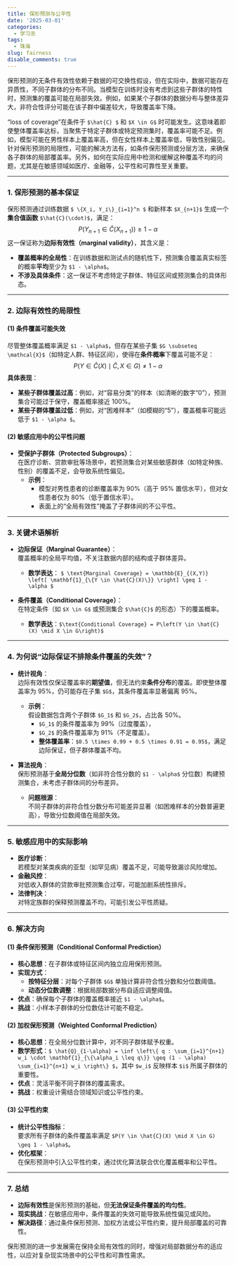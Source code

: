 ```yaml
---
title: 保形预测与公平性
date: '2025-03-01'
categories:
  - 学习志
tags:
  - 珠海
slug: fairness
disable_comments: true
---
```


保形预测的无条件有效性依赖于数据的可交换性假设，但在实际中，数据可能存在异质性，不同子群体的分布不同。当模型在训练时没有考虑到这些子群体的特性时，预测集的覆盖可能在局部失效。例如，如果某个子群体的数据分布与整体差异大，非符合性评分可能在该子群中偏差较大，导致覆盖率下降。

“loss of coverage”在条件于 `$\hat{C} $` 和 `$X \in G$` 时可能发生。这意味着即使整体覆盖率达标，当聚焦于特定子群体或特定预测集时，覆盖率可能不足。例如，模型可能在男性样本上覆盖率高，但在女性样本上覆盖率低，导致性别偏见。针对保形预测的局限性，可能的解决方法有，如条件保形预测或分层方法，来确保各子群体的局部覆盖率。另外，如何在实际应用中检测和缓解这种覆盖不均的问题，尤其是在敏感领域如医疗、金融等，公平性和可靠性至关重要。

---

### **1. 保形预测的基本保证**
保形预测通过训练数据 `$ \{X_i, Y_i\}_{i=1}^n $` 和新样本 `$X_{n+1}$` 生成一个**集合值函数** `$\hat{C}(\cdot)$`，满足：
$$
P(Y_{n+1} \in \hat{C}(X_{n+1})) \geq 1 - \alpha
$$
这一保证称为**边际有效性（marginal validity）**，其含义是：  

- **覆盖概率的全局性**：在训练数据和测试点的随机性下，预测集合覆盖真实标签的概率**平均**至少为 `$1 - \alpha$`。  
- **不涉及具体条件**：这一保证不考虑特定子群体、特征区间或预测集合的具体形态。

---

### **2. 边际有效性的局限性**
#### **(1) 条件覆盖可能失效**
尽管整体覆盖概率满足 `$1 - \alpha$`，但存在某些子集 `$G \subseteq \mathcal{X}$`（如特定人群、特征区间），使得在**条件概率**下覆盖可能不足：
$$
P\left(Y \in \hat{C}(X) \mid \hat{C}, X \in G\right) \neq 1 - \alpha
$$
**具体表现**：  
- **某些子群体覆盖过高**：例如，对“容易分类”的样本（如清晰的数字“0”），预测集合可能过于保守，覆盖概率接近 100%。  
- **某些子群体覆盖过低**：例如，对“困难样本”（如模糊的“5”），覆盖概率可能远低于 `$1 - \alpha $`。  

#### **(2) 敏感应用中的公平性问题**
- **受保护子群体（Protected Subgroups）**：  
  在医疗诊断、贷款审批等场景中，若预测集合对某些敏感群体（如特定种族、性别）的覆盖不足，会导致系统性偏见。  
  - **示例**：  
    - 模型对男性患者的诊断覆盖率为 90%（高于 95% 置信水平），但对女性患者仅为 80%（低于置信水平）。  
    - 表面上的“全局有效性”掩盖了子群体间的不公平性。

---

### **3. 关键术语解析**
- **边际保证（Marginal Guarantee）**：  
  覆盖概率的全局平均值，不关注数据内部的结构或子群体差异。  
  - **数学表达**：
    `$
    \text{Marginal Coverage} = \mathbb{E}_{(X,Y)} \left[ \mathbf{1}_{\{Y \in \hat{C}(X)\}} \right] \geq 1 - \alpha
    $`

- **条件覆盖（Conditional Coverage）**：  
  在特定条件（如 `$X \in G$` 或预测集合 `$\hat{C}$` 的形态）下的覆盖概率。  
  - **数学表达**：`$\text{Conditional Coverage} = P\left(Y \in \hat{C}(X) \mid X \in G\right)$`
    
    

---

### **4. 为何说“边际保证不排除条件覆盖的失效”？**
- **统计视角**：  
  边际有效性仅保证覆盖率的**期望值**，但无法约束**条件分布**的覆盖。即使整体覆盖率为 95%，仍可能存在子集 `$G$`，其条件覆盖率显著偏离 95%。  
  - **示例**：  
    假设数据包含两个子群体 `$G_1$` 和 `$G_2$`，占比各 50%。  
    - `$G_1$` 的条件覆盖率为 99%（过度覆盖），  
    - `$G_2$` 的条件覆盖率为 91%（不足覆盖）。  
    - **整体覆盖率**：`$0.5 \times 0.99 + 0.5 \times 0.91 = 0.95$`，满足边际保证，但子群体覆盖不均。

- **算法视角**：  
  保形预测基于**全局分位数**（如非符合性分数的 `$1 - \alpha$` 分位数）构建预测集合，未考虑子群体间的分布差异。  
  - **问题根源**：  
    不同子群体的非符合性分数分布可能差异显著（如困难样本的分数普遍更高），导致分位数阈值在局部失效。

---

### **5. 敏感应用中的实际影响**
- **医疗诊断**：  
  若模型对某类疾病的亚型（如罕见病）覆盖不足，可能导致漏诊风险增加。  
- **金融风控**：  
  对低收入群体的贷款审批预测集合过窄，可能加剧系统性排斥。  
- **法律判决**：  
  对特定族群的保释预测覆盖不均，可能引发公平性质疑。

---

### **6. 解决方向**
#### **(1) 条件保形预测（Conditional Conformal Prediction）**
- **核心思想**：在子群体或特征区间内独立应用保形预测。  
- **实现方式**：  
  - **按特征分层**：对每个子群体 `$G$` 单独计算非符合性分数和分位数阈值。  
  - **动态分位数调整**：根据局部数据分布自适应调整阈值。  
- **优点**：确保每个子群体的覆盖概率接近 `$1 - \alpha$`。  
- **挑战**：小样本子群体的分位数估计可能不稳定。

#### **(2) 加权保形预测（Weighted Conformal Prediction）**
- **核心思想**：在全局分位数计算中，对不同子群体赋予权重。  
- **数学形式**：`$ \hat{Q}_{1-\alpha} = \inf \left\{ q : \sum_{i=1}^{n+1} w_i \cdot \mathbf{1}_{\{\alpha_i \leq q\}} \geq (1 - \alpha) \sum_{i=1}^{n+1} w_i \right\} $`，其中 `$w_i$` 反映样本 `$i$` 所属子群体的重要性。  
- **优点**：灵活平衡不同子群体的覆盖需求。  
- **挑战**：权重设计需结合领域知识或公平性约束。

#### **(3) 公平性约束**
- **统计公平性指标**：  
  要求所有子群体的条件覆盖率满足 `$P(Y \in \hat{C}(X) \mid X \in G) \geq 1 - \alpha$`。  
- **优化框架**：  
  在保形预测中引入公平性约束，通过优化算法联合优化覆盖概率和公平性。

---

### **7. 总结**
- **边际有效性**是保形预测的基础，但**无法保证条件覆盖的均匀性**。  
- **现实挑战**：在敏感应用中，条件覆盖的失效可能导致系统性偏见或风险。  
- **解决路径**：通过条件保形预测、加权方法或公平性约束，提升局部覆盖的可靠性。  

保形预测的进一步发展需在保持全局有效性的同时，增强对局部数据分布的适应性，以应对复杂现实场景中的公平性和可靠性需求。
